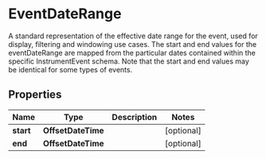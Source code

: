

# EventDateRange

A standard representation of the effective date range for the event, used for display, filtering and windowing use cases.  The start and end values for the eventDateRange are mapped from the particular dates contained within the specific  InstrumentEvent schema.  Note that the start and end values may be identical for some types of events.

## Properties

Name | Type | Description | Notes
------------ | ------------- | ------------- | -------------
**start** | **OffsetDateTime** |  |  [optional]
**end** | **OffsetDateTime** |  |  [optional]



